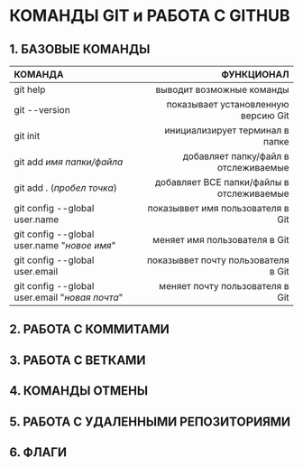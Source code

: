 # **КОМАНДЫ GIT и РАБОТА С GITHUB**

## 1. БАЗОВЫЕ КОМАНДЫ
| КОМАНДА | ФУНКЦИОНАЛ |
|:--- | ---:|
| git help | выводит возможные команды |
| git --version | показывает установленную версию Git |
| git init | инициализирует терминал в папке |
| git add *имя папки/файла* | добавляет папку/файл в отслеживаемые |
| git add . (*пробел точка*)| добавляет ВСЕ папки/файлы в отслеживаемые |
| git config --global user.name | показыввет имя пользователя в Git |
| git config --global user.name "*новое имя*" | меняет имя пользователя в Git |
| git config --global user.email | показыввет почту пользователя в Git |
| git config --global user.email "*новая почта*" | меняет почту пользователя в Git |


## 2. РАБОТА С КОММИТАМИ

## 3. РАБОТА С ВЕТКАМИ

## 4. КОМАНДЫ ОТМЕНЫ

## 5. РАБОТА С УДАЛЕННЫМИ РЕПОЗИТОРИЯМИ

## 6. ФЛАГИ